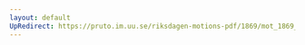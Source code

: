 ```yaml
---
layout: default
UpRedirect: https://pruto.im.uu.se/riksdagen-motions-pdf/1869/mot_1869__ak__308/mot_1869__ak__308-002.pdf
---
```

